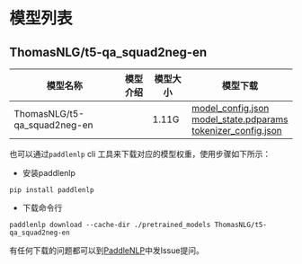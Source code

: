 #  模型列表

## ThomasNLG/t5-qa_squad2neg-en

| 模型名称 | 模型介绍 | 模型大小  | 模型下载 |
| --- | --- | --- | --- |
|ThomasNLG/t5-qa_squad2neg-en|  | 1.11G | [model_config.json](https://bj.bcebos.com/paddlenlp/models/community/ThomasNLG/t5-qa_squad2neg-en/model_config.json)<br>[model_state.pdparams](https://bj.bcebos.com/paddlenlp/models/community/ThomasNLG/t5-qa_squad2neg-en/model_state.pdparams)<br>[tokenizer_config.json](https://bj.bcebos.com/paddlenlp/models/community/ThomasNLG/t5-qa_squad2neg-en/tokenizer_config.json) |

也可以通过`paddlenlp` cli 工具来下载对应的模型权重，使用步骤如下所示：

* 安装paddlenlp

```shell
pip install paddlenlp
```

* 下载命令行

```shell
paddlenlp download --cache-dir ./pretrained_models ThomasNLG/t5-qa_squad2neg-en
```

有任何下载的问题都可以到[PaddleNLP](https://github.com/PaddlePaddle/PaddleNLP)中发Issue提问。